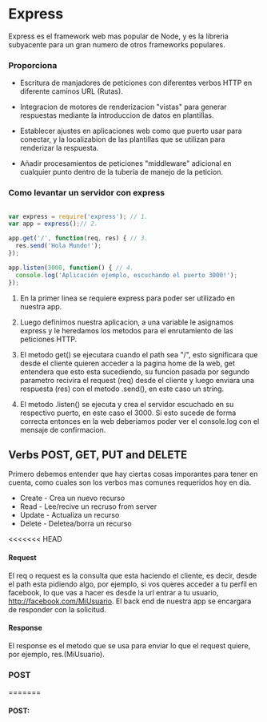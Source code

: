 # Express
Express es el framework web mas popular de Node, y es la libreria subyacente para un gran numero de otros frameworks populares. 
<!-- Basicamente se usa para poder levantar un servidor, hacer pedidos y enviar datos a la api -->

### **Proporciona**

* Escritura de manjadores de peticiones con diferentes verbos HTTP en diferente caminos URL (Rutas).

* Integracion de motores de renderizacion "vistas" para generar respuestas mediante la introduccion de datos en plantillas.

* Establecer ajustes en aplicaciones web como que puerto usar para conectar, y la localizabion de las plantillas que se utilizan para renderizar la respuesta.

* Añadir procesamientos de peticiones "middleware" adicional en cualquier punto dentro de la tuberia de manejo de la peticion.

### Como levantar un servidor con express

``` JavaScript

var express = require('express'); // 1.
var app = express();// 2.

app.get('/', function(req, res) { // 3.
  res.send('Hola Mundo!');
});

app.listen(3000, function() { // 4.
  console.log('Aplicación ejemplo, escuchando el puerto 3000!');
});
```

1) En la primer linea se requiere express para poder ser utilizado en nuestra app.

2) Luego definimos nuestra aplicacion, a una variable le asignamos express y le heredamos los metodos para el enrutamiento de las peticiones HTTP.

3) El metodo get() se ejecutara cuando el path sea "/", esto significara que desde el cliente quieren acceder a la pagina home de la web, get entendera que esto esta sucediendo, su funcion pasada por segundo parametro recivira el request (req) desde el cliente y luego enviara una respuesta (res) con el metodo .send(), en este caso un string.

4) El metodo .listen() se ejecuta y crea el servidor escuchado en su respectivo puerto, en este caso el 3000. Si esto sucede de forma correcta entonces en la web deberiamos poder ver el console.log con el mensaje de confirmacion.

## Verbs POST, GET, PUT and DELETE

Primero debemos entender que hay ciertas cosas imporantes para tener en cuenta, como cuales son los verbos mas comunes requeridos hoy en dia.

* Create - Crea un nuevo recurso
* Read - Lee/recive un recruso from server
* Update - Actualiza un recurso
* Delete - Deletea/borra un recurso

<<<<<<< HEAD
#### Request

El req o request es la consulta que esta haciendo el cliente, es decir, desde el path esta pidiendo algo, por ejemplo, si vos queres acceder a tu perfil en facebook, lo que vas a hacer es desde la url entrar a tu usuario, http://facebook.com/MiUsuario. El back end de nuestra app se encargara de responder con la solicitud.

#### Response

El response es el metodo que se usa para enviar lo que el request quiere, por ejemplo, res.(MiUsuario).

### POST

=======
#### POST: